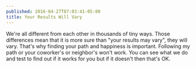 ```yaml
---
published: 2016-04-27T07:03:41-05:00
title: Your Results Will Vary
---
```

We're all different from each other in thousands of tiny ways. Those differences mean that it is more sure than "your results may vary", they will vary. That's why finding your path and happiness is important. Following my path or your coworker's or neighbor's won't work. You can see what we do and test to find out if it works for you but if it doesn't then that's OK.